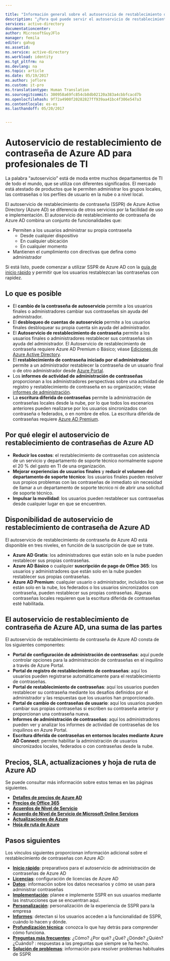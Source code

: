 ```yaml
---

title: "Información general sobre el autoservicio de restablecimiento de contraseña | Microsoft Docs"
description: "¿Para qué puede servir el autoservicio de restablecimiento de contraseña de Azure AD en una organización?"
services: active-directory
documentationcenter: 
author: MicrosoftGuyJFlo
manager: femila
editor: gahug
ms.assetid: 
ms.service: active-directory
ms.workload: identity
ms.tgt_pltfrm: na
ms.devlang: na
ms.topic: article
ms.date: 05/19/2017
ms.author: joflore
ms.custom: it-pro
ms.translationtype: Human Translation
ms.sourcegitcommit: 300958a69fc854cb8db02120a383a4cbbfcacd7b
ms.openlocfilehash: 9f72a4900f20282827ff939aa41bc4f306e547a3
ms.contentlocale: es-es
ms.lasthandoff: 05/20/2017


---
```

# <a name="azure-ad-self-service-password-reset-for-the-it-professional"></a>Autoservicio de restablecimiento de contraseña de Azure AD para profesionales de TI

La palabra "autoservicio" está de moda entre muchos departamentos de TI de todo el mundo, que se utiliza con diferentes significados. El mercado está atestado de productos que le permiten administrar los grupos locales, las contraseñas o los perfiles de usuario en la nube o a nivel local.

El autoservicio de restablecimiento de contraseña (SSPR) de Azure Active Directory (Azure AD) se diferencia de otros servicios por la facilidad de uso e implementación. El autoservicio de restablecimiento de contraseña de Azure AD combina un conjunto de funcionalidades que:

* Permiten a los usuarios administrar su propia contraseña
  * Desde cualquier dispositivo
  * En cualquier ubicación
  * En cualquier momento
* Mantienen el cumplimiento con directivas que defina como administrador

Si está listo, puede comenzar a utilizar SSPR de Azure AD con la [guía de inicio rápido](active-directory-passwords-getting-started.md) y permitir que los usuarios restablezcan las contraseñas con rapidez.

## <a name="what-is-possible"></a>Lo que es posible

* El **cambio de la contraseña de autoservicio** permite a los usuarios finales o administradores cambiar sus contraseñas sin ayuda del administrador.
* El **desbloqueo de cuentas de autoservicio** permite a los usuarios finales desbloquear su propia cuenta sin ayuda del administrador.
* El **Autoservicio de restablecimiento de contraseña** permite a los usuarios finales o administradores restablecer sus contraseñas sin ayuda del administrador. El Autoservicio de restablecimiento de contraseña requiere Azure AD Premium o Básico; véase [Ediciones de Azure Active Directory](active-directory-editions.md).
* El **restablecimiento de contraseña iniciado por el administrador** permite a un administrador restablecer la contraseña de un usuario final o de otro administrador desde [Azure Portal](https://docs.microsoft.com/azure/azure-portal-overview).
* Los **informes de actividad de administración de contraseñas** proporcionan a los administradores perspectivas sobre una actividad de registro y restablecimiento de contraseña en su organización; véase [informes de administración](active-directory-passwords-reporting.md).
* La **escritura diferida de contraseñas** permite la administración de contraseñas locales desde la nube, por lo que todos los escenarios anteriores pueden realizarse por los usuarios sincronizados con contraseña o federados, o en nombre de ellos. La escritura diferida de contraseñas requiere [Azure AD Premium](active-directory-get-started-premium.md).

## <a name="why-choose-azure-ad-self-service-password-reset"></a>Por qué elegir el autoservicio de restablecimiento de contraseñas de Azure AD

* **Reducir los costos**: el restablecimiento de contraseñas con asistencia de un servicio y departamento de soporte técnico normalmente supone el 20 % del gasto en TI de una organización.
* **Mejorar experiencias de usuarios finales** y **reducir el volumen del departamento de soporte técnico**: los usuarios finales pueden resolver sus propios problemas con las contraseñas de inmediato sin necesidad de llamar a un departamento de soporte técnico ni de abrir una solicitud de soporte técnico.
* **Impulsar la movilidad**: los usuarios pueden restablecer sus contraseñas desde cualquier lugar en que se encuentren.

## <a name="azure-ad-self-service-password-reset-availability"></a>Disponibilidad de autoservicio de restablecimiento de contraseña de Azure AD

El autoservicio de restablecimiento de contraseña de Azure AD está disponible en tres niveles, en función de la suscripción de que se trate.

* **Azure AD Gratis**: los administradores que están solo en la nube pueden restablecer sus propias contraseñas.
* **Azure AD Básico** o cualquier **suscripción de pago de Office 365**: los usuarios y administradores que están solo en la nube pueden restablecer sus propias contraseñas.
* **Azure AD Premium**: cualquier usuario o administrador, incluidos los que están solo en la nube, los federados o los usuarios sincronizados con contraseña, pueden restablecer sus propias contraseñas. Algunas contraseñas locales requieren que la escritura diferida de contraseñas esté habilitada.

## <a name="azure-ad-self-service-password-reset-a-sum-of-the-parts"></a>El autoservicio de restablecimiento de contraseña de Azure AD, una suma de las partes

El autoservicio de restablecimiento de contraseña de Azure AD consta de los siguientes componentes:

* **Portal de configuración de administración de contraseñas**: aquí puede controlar opciones para la administración de contraseñas en el inquilino a través de Azure Portal.
* **Portal de registro de restablecimiento de contraseñas**: aquí los usuarios pueden registrarse automáticamente para el restablecimiento de contraseñas.
* **Portal de restablecimiento de contraseñas**: aquí los usuarios pueden restablecer su contraseña mediante los desafíos definidos por el administrador y las respuestas que los usuarios han proporcionado.
* **Portal de cambio de contraseñas de usuario**: aquí los usuarios pueden cambiar sus propias contraseñas si escriben su contraseña anterior y proporcionan una contraseña nueva.
* **Informes de administración de contraseñas**: aquí los administradores pueden ver y analizar los informes de actividad de contraseñas de los inquilinos en Azure Portal.
* **Escritura diferida de contraseñas en entornos locales mediante Azure AD Connect**: permite habilitar la administración de usuarios sincronizados locales, federados o con contraseñas desde la nube.

## <a name="azure-ad-pricing-sla-updates-and-roadmap"></a>Precios, SLA, actualizaciones y hoja de ruta de Azure AD

Se puede consultar más información sobre estos temas en las páginas siguientes.

* [**Detalles de precios de Azure AD**](https://azure.microsoft.com/pricing/details/active-directory/)
* [**Precios de Office 365**](https://products.office.com/compare-all-microsoft-office-products?tab=2)
* [**Acuerdos de Nivel de Servicio**](https://azure.microsoft.com/support/legal/sla/)
* [**Acuerdo de Nivel de Servicio de Microsoft Online Services**](http://go.microsoft.com/fwlink/?LinkID=272026&clcid=0x409)
* [**Actualizaciones de Azure**](https://azure.microsoft.com/updates/)
* [**Hoja de ruta de Azure**](https://www.microsoft.com/cloud-platform/roadmap-recently-available)

## <a name="next-steps"></a>Pasos siguientes

Los vínculos siguientes proporcionan información adicional sobre el restablecimiento de contraseñas con Azure AD:

* [**Inicio rápido**](active-directory-passwords-getting-started.md): preparativos para el autoservicio de administración de contraseñas de Azure AD 
* [**Licencias**](active-directory-passwords-licensing.md): configuración de licencias de Azure AD
* [**Datos**](active-directory-passwords-data.md): información sobre los datos necesarios y cómo se usan para administrar contraseñas
* [**Implementación**](active-directory-passwords-best-practices.md): planee e implemente SSPR en sus usuarios mediante las instrucciones que se encuentran aquí.
* [**Personalización**](active-directory-passwords-customize.md): personalización de la experiencia de SSPR para la empresa
* [**Informes**](active-directory-passwords-reporting.md): detectan si los usuarios acceden a la funcionalidad de SSPR, cuándo lo hacen y dónde.
* [**Profundización técnica**](active-directory-passwords-how-it-works.md): conozca lo que hay detrás para comprender cómo funciona.
* [**Preguntas más frecuentes**](active-directory-passwords-faq.md): ¿Cómo? ¿Por qué? ¿Qué? ¿Dónde? ¿Quién? ¿Cuándo? : respuestas a las preguntas que siempre se ha hecho.
* [**Solución de problemas**](active-directory-passwords-troubleshoot.md): información para resolver problemas habituales de SSPR


